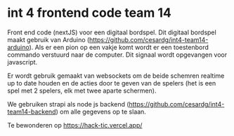 # int 4 frontend code team 14

Front end code (nextJS) voor een digitaal bordspel. Dit digitaal bordspel maakt gebruik van Arduino (https://github.com/cesardg/int4-team14-arduino). Als er een pion op een vakje komt wordt er een toestenbord commando verstuurd naar de computer. Dit signaal wordt opgevangen voor javascript. 

Er wordt gebruik gemaakt van websockets om de beide schemren realtime up to date houden en de acties door te geven van de spelers (het is een spel met 2 spelers, elk met twee aparte schermen). 

We gebruiken strapi als node js backend (https://github.com/cesardg/int4-team14-backend) om alle gegevens op te slaan. 

Te bewonderen op https://hack-tic.vercel.app/
